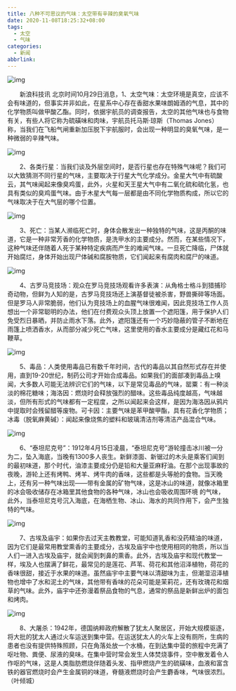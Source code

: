 ```yaml
---
title: 八种不可思议的气味：太空带有辛辣的臭氧气味
date: 2020-11-08T18:25:32+08:00
tags:
  - 太空
  - 气味
categories:
  - 新闻
abbrlink:
---
```


![img](https://cdn.jsdelivr.net/gh/yakeing/Documentation@main/Hexo/images/bae4-kcaeqzx9451662.jpg)

　　新浪科技讯 北京时间10月29日消息，1、太空气味：太空环境是真空，应该不会有味道的，但事实并非如此，在星系中心存在香甜水果味朗姆酒的气息，其中的化学物质叫做甲酸乙酯。同时，依据宇航员的调查报告，太空的其他气味也与食物有关，有些人将它称为硫磺味和肉味，宇航员托马斯·琼斯（Thomas Jones）称，当我们在飞船气闸重新加压脱下宇航服时，会出现一种明显的臭氧气味，是一种微弱的辛辣气味。

![img](https://cdn.jsdelivr.net/gh/yakeing/Documentation@main/Hexo/images/7afa-kcaeqzx9452075.png)

　　2、各类行星：当我们谈及外层空间时，是否行星也存在特殊气味呢？我们可以大致猜测不同行星的气味，主要取决于行星大气化学成分。金星大气中有硫酸云，其气味闻起来像臭鸡蛋，此外，火星和天王星大气中有二氧化硫和硫化氢，也具有类似的臭鸡蛋气味。由于木星大气每一层都是由不同化学物质构成，所以它的气味取决于在大气层的哪个位置。

![img](https://cdn.jsdelivr.net/gh/yakeing/Documentation@main/Hexo/images/878a-kcaeqzx9452417.png)

　　3、死亡：当某人濒临死亡时，身体会散发出一种独特的气味，这是丙酮的味道，它是一种非常芳香的化学物质，是洗甲水的主要成分。然而，在某些情况下，这种气味还伴随着人死于某种特定疾病而产生的难闻气味。一旦死亡降临，尸体就开始腐烂，身体开始出现尸体碱和腐胺物质，它们闻起来有腐肉和腐尸的味道。

![img](https://cdn.jsdelivr.net/gh/yakeing/Documentation@main/Hexo/images/f451-kcaeqzx9452684.png)

　　4、古罗马竞技场：观众在罗马竞技场观看许多表演：从角格士格斗到猎捕珍奇动物，但鲜为人知的是，古罗马竞技场还上演基督徒被杀害，野兽撕碎等场面。但是罗马人非常脆弱，他们认为竞技场上的血腥气味很难闻，因此竞技场工作人员想出一个非常聪明的办法，他们在付费观众头顶上放置一个遮阳篷，用于保护人们免受烈日暴晒，并防止雨水下落。此外，遮阳篷还有一个巧妙隐蔽的管子不断地在雨篷上喷洒香水，从而部分减少死亡气味，这里使用的香水主要成分是藏红花和马鞭草。

![img](https://cdn.jsdelivr.net/gh/yakeing/Documentation@main/Hexo/images/7c68-kcaeqzx9452960.png)

　　5、毒品：人类使用毒品已有数千年时间，古代的毒品以其自然形式存在并使用，直到19-20世纪，制药公司才开始合成毒品。如果我们的面部凑到毒品上嗅闻，大多数人可能无法辨识它们的气味，以下是常见毒品的气味，罂粟：有一种淡淡的棉花糖味；海洛因：燃烧时会释放强烈的醋味。这些毒品纯度越高，气味越淡，但所有形式的气味都有一定程度，之所以闻起来会这样，是因为海洛因从鸦片中提取时会残留醋等废物。可卡因：主要气味是苯甲酸甲酯，具有花香化学物质；冰毒（脱氧麻黄碱）：闻起来像烧焦的塑料和玻璃清洁剂等清洁产品混合气味。

![img](https://cdn.jsdelivr.net/gh/yakeing/Documentation@main/Hexo/images/e567-kcaeqzx9453150.png)

　　6、“泰坦尼克号”：1912年4月15日凌晨，“泰坦尼克号”游轮撞击冰川被一分为二，坠入海底，当晚有1300多人丧生。新鲜漆面、新锯过的木头是乘客们闻到的最初味道，那个时代，油漆主要成分仍是铅和大量亚麻籽油。在那个出现事故的夜晚，游轮上还有烤鸭、烤羊、烤牛肉的香味，这些都是头等舱的食物。当天晚上，还有另一种气味出现——带有金属的矿物气味，这是冰山的味道，就像冰箱里的冰会吸收储存在冰箱里其他食物的各种气味，冰山也会吸收周围环境 的气味，此外，当泰坦尼克号沉入海底，在海栖生物、冰山、海水的共同作用下，会产生独特的气味。

![img](https://cdn.jsdelivr.net/gh/yakeing/Documentation@main/Hexo/images/3d72-kcaeqzx9453451.png)

　　7、古埃及庙宇：如果你去过天主教教堂，可能知道乳香和没药精油的味道，因为它们是最常用教堂熏香的主要成分，古埃及庙宇中也使用相同的物质，所以当人们一进入古埃及庙宇，就会闻到刺鼻的熏香。此外，古埃及庙宇和现代教堂一样，埃及人也摆满了鲜花，最常见的是莲花、芦苇、荷花和其他沼泽植物，荷花的香味很甜，接近于水果的味道。虽然庙宇中主要气味以清甜味为主，但潮湿沼泽植物也增中了水和泥土的气味，其他带有香味的花朵可能是茉莉花，还有玫瑰花和烟草的气味。此外，庙宇中还弥漫着祭品食物的气息，通常的祭品是新鲜出炉的面包和烤肉。

![img](https://cdn.jsdelivr.net/gh/yakeing/Documentation@main/Hexo/images/c1bd-kcaeqzx9453809.png)

　　8、大屠杀：1942年，德国纳粹政府解散了犹太人聚居区，开始大规模驱逐，将大批的犹太人通过火车运送到集中营。在运送犹太人的火车上没有厕所，生病的患者也没有提供特殊照顾，只在角落处放一个水桶，在到达集中营的旅程中充满了呕吐物、粪便、尿液的臭味。在集中营时常会发生人体焚烧事件，空中散发着令人作呕的气味，这是人类脂肪燃烧伴随着头发、指甲燃烧产生的硫磺味，血液和富含铁的器官燃烧时会产生金属铜的味道，脊髓液燃烧时会产生麝香味，气味很浓烈。（叶倾城）